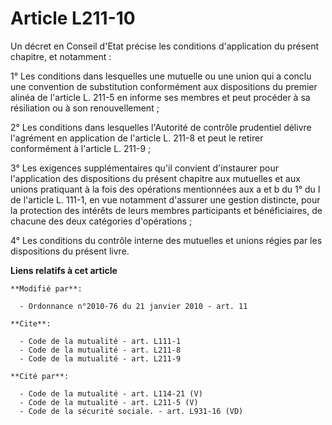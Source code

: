 # Article L211-10

Un décret en Conseil d'Etat précise les conditions d'application du présent chapitre, et notamment : 

1° Les conditions dans lesquelles une mutuelle ou une union qui a conclu une convention de substitution conformément aux
dispositions du premier alinéa de l'article L. 211-5 en informe ses membres et peut procéder à sa résiliation ou à son
renouvellement ; 

2° Les conditions dans lesquelles   l'Autorité de contrôle prudentiel délivre l'agrément en application de l'article L. 211-8
et peut le retirer conformément à l'article L. 211-9 ; 

3° Les exigences supplémentaires qu'il convient d'instaurer pour l'application des dispositions du présent chapitre aux
mutuelles et aux unions pratiquant à la fois des opérations mentionnées aux a et b du 1° du I de l'article L. 111-1, en vue
notamment d'assurer une gestion distincte, pour la protection des intérêts de leurs membres participants et bénéficiaires, de
chacune des deux catégories d'opérations ; 

4° Les conditions du contrôle interne des mutuelles et unions régies par les dispositions du présent livre.

**Liens relatifs à cet article**

	**Modifié par**:

	  - Ordonnance n°2010-76 du 21 janvier 2010 - art. 11

	**Cite**:

	  - Code de la mutualité - art. L111-1
	  - Code de la mutualité - art. L211-8
	  - Code de la mutualité - art. L211-9

	**Cité par**:

	  - Code de la mutualité - art. L114-21 (V)
	  - Code de la mutualité - art. L211-5 (V)
	  - Code de la sécurité sociale. - art. L931-16 (VD)
